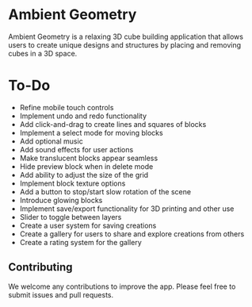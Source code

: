 # Ambient Geometry

Ambient Geometry is a relaxing 3D cube building application that allows users to create unique designs and structures by placing and removing cubes in a 3D space.


# To-Do

* Refine mobile touch controls
* Implement undo and redo functionality
* Add click-and-drag to create lines and squares of blocks
* Implement a select mode for moving blocks
* Add optional music
* Add sound effects for user actions
* Make translucent blocks appear seamless
* Hide preview block when in delete mode
* Add ability to adjust the size of the grid
* Implement block texture options
* Add a button to stop/start slow rotation of the scene
* Introduce glowing blocks
* Implement save/export functionality for 3D printing and other use
* Slider to toggle between layers
* Create a user system for saving creations
* Create a gallery for users to share and explore creations from others
* Create a rating system for the gallery


## Contributing

We welcome any contributions to improve the app. Please feel free to submit issues and pull requests.
